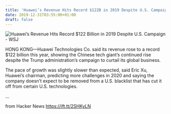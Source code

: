 ```yaml
---
title: 'Huawei’s Revenue Hits Record $122B in 2019 Despite U.S. Campaign'
date: 2019-12-31T03:55:00+01:00
draft: false
---
```


![](https://images.wsj.net/im-140160/social "Huawei’s Revenue Hits Record $122 Billion in 2019 Despite U.S. Campaign - WSJ")  

HONG KONG—Huawei Technologies Co. said its revenue rose to a record $122 billion this year, showing the Chinese tech giant’s continued rise despite the Trump administration’s campaign to curtail its global business.

The pace of growth was slightly slower than expected, said Eric Xu, Huawei’s chairman, predicting more challenges in 2020 and saying the company doesn’t expect to be removed from a U.S. blacklist that has cut it off from certain U.S. technologies.

...

  
  
from Hacker News https://ift.tt/2SHKyLN